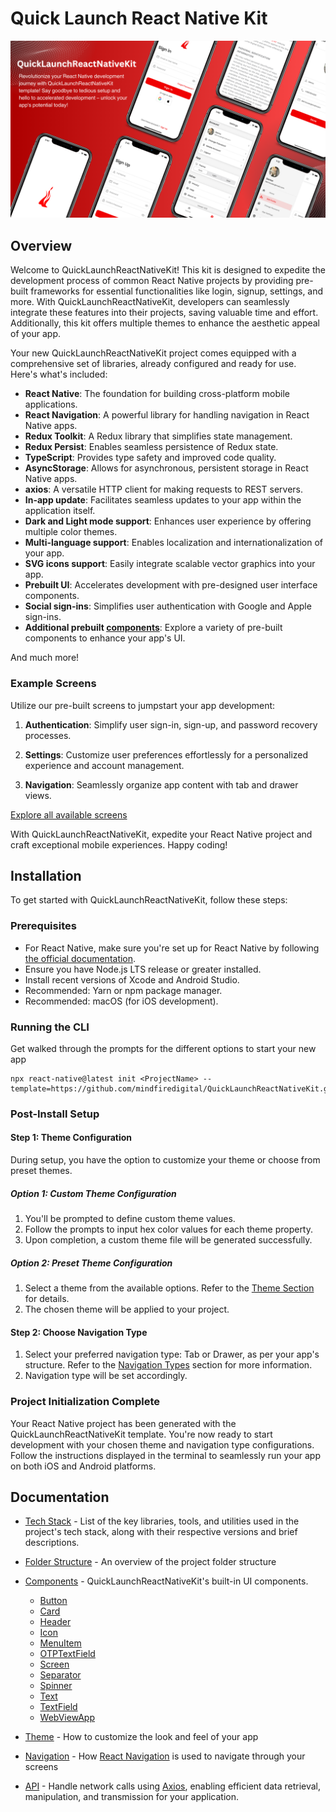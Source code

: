 # Quick Launch React Native Kit

<img alt="feature-image" src="./docs/screenshots/banner.png" />

## Overview

Welcome to QuickLaunchReactNativeKit! This kit is designed to expedite the development process of common React Native projects by providing pre-built frameworks for essential functionalities like login, signup, settings, and more. With QuickLaunchReactNativeKit, developers can seamlessly integrate these features into their projects, saving valuable time and effort. Additionally, this kit offers multiple themes to enhance the aesthetic appeal of your app.

Your new QuickLaunchReactNativeKit project comes equipped with a comprehensive set of libraries, already configured and ready for use. Here's what's included:

- **React Native**: The foundation for building cross-platform mobile applications.
- **React Navigation**: A powerful library for handling navigation in React Native apps.
- **Redux Toolkit**: A Redux library that simplifies state management.
- **Redux Persist**: Enables seamless persistence of Redux state.
- **TypeScript**: Provides type safety and improved code quality.
- **AsyncStorage**: Allows for asynchronous, persistent storage in React Native apps.
- **axios**: A versatile HTTP client for making requests to REST servers.
- **In-app update**: Facilitates seamless updates to your app within the application itself.
- **Dark and Light mode support**: Enhances user experience by offering multiple color themes.
- **Multi-language support**: Enables localization and internationalization of your app.
- **SVG icons support**: Easily integrate scalable vector graphics into your app.
- **Prebuilt UI**: Accelerates development with pre-designed user interface components.
- **Social sign-ins**: Simplifies user authentication with Google and Apple sign-ins.
- **Additional prebuilt [components](./docs/template/src/components/Components.md)**: Explore a variety of pre-built components to enhance your app's UI.

And much more!

### Example Screens

Utilize our pre-built screens to jumpstart your app development:

1. **Authentication**: Simplify user sign-in, sign-up, and password recovery processes.

2. **Settings**: Customize user preferences effortlessly for a personalized experience and account management.

3. **Navigation**: Seamlessly organize app content with tab and drawer views.

[Explore all available screens](./docs/ScreenShots.md)

With QuickLaunchReactNativeKit, expedite your React Native project and craft exceptional mobile experiences. Happy coding!

## Installation

To get started with QuickLaunchReactNativeKit, follow these steps:

### Prerequisites

- For React Native, make sure you're set up for React Native by following [the official documentation](https://reactnative.dev/docs/environment-setup).
- Ensure you have Node.js LTS release or greater installed.
- Install recent versions of Xcode and Android Studio.
- Recommended: Yarn or npm package manager.
- Recommended: macOS (for iOS development).

### Running the CLI

Get walked through the prompts for the different options to start your new app

```terminal
npx react-native@latest init <ProjectName> --template=https://github.com/mindfiredigital/QuickLaunchReactNativeKit.git#development
```

### Post-Install Setup

#### Step 1: Theme Configuration

During setup, you have the option to customize your theme or choose from preset themes.

##### Option 1: Custom Theme Configuration

1. You'll be prompted to define custom theme values.
2. Follow the prompts to input hex color values for each theme property.
3. Upon completion, a custom theme file will be generated successfully.

##### Option 2: Preset Theme Configuration

1. Select a theme from the available options. Refer to the [Theme Section](./docs/template/src/theme/PresetThemes.md) for details.
2. The chosen theme will be applied to your project.

#### Step 2: Choose Navigation Type

1. Select your preferred navigation type: Tab or Drawer, as per your app's structure. Refer to the [Navigation Types](./docs/template/src/navigation/Navigation.md) section for more information.
2. Navigation type will be set accordingly.

### Project Initialization Complete

Your React Native project has been generated with the QuickLaunchReactNativeKit template. You're now ready to start development with your chosen theme and navigation type configurations. Follow the instructions displayed in the terminal to seamlessly run your app on both iOS and Android platforms.

## Documentation

- [Tech Stack](./docs/template/TechStack.md) - List of the key libraries, tools, and utilities used in the project's tech stack, along with their respective versions and brief descriptions.

- [Folder Structure](./docs/template/FolderStructure.md) - An overview of the project folder structure

- [Components](./docs/template/src/components/Components.md) - QuickLaunchReactNativeKit's built-in UI components.

  - [Button](./docs/template/src/components/Button.md)
  - [Card](./docs/template/src/components/Card.md)
  - [Header](./docs/template/src/components/Header.md)
  - [Icon](./docs/template/src/components/Icon.md)
  - [MenuItem](./docs/template/src/components/MenuItem.md)
  - [OTPTextField](./docs/template/src/components/OTPTextField.md)
  - [Screen](./docs/template/src/components/Screen.md)
  - [Separator](./docs/template/src/components/Separator.md)
  - [Spinner](./docs/template/src/components/Spinner.md)
  - [Text](./docs/template/src/components/Text.md)
  - [TextField](./docs/template/src/components/TextField.md)
  - [WebViewApp](./docs/template/src/components/WebViewApp.md)

- [Theme](./docs/template/src/theme/Theme.md) - How to customize the look and feel of your app

- [Navigation](./docs/template/src/navigation/Navigation.md) - How [React Navigation](https://reactnavigation.org/docs/getting-started/) is used to navigate through your screens

- [API](./docs/template/src/api/API.md) - Handle network calls using [Axios](https://www.npmjs.com/package/axios), enabling efficient data retrieval, manipulation, and transmission for your application.

